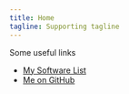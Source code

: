 ```yaml
---
title: Home
tagline: Supporting tagline
---
```


Some useful links

* [My Software List](pages/software)
* [Me on GitHub](https://github.com/jquintus)
